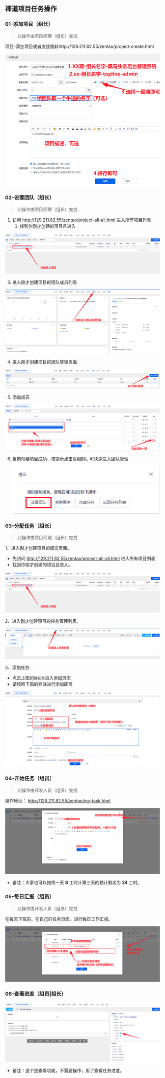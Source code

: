 ## 禅道项目任务操作

### 01-添加项目（组长）

> 此操作由项目经理（组长）完成

项目-添加项目或者直接跳转http://129.211.82.55/zentao/project-create.html 

![1595731800453](assets/1595731800453.png)

### 02-设置团队（组长）

> 此操作由项目经理（组长）完成

1. 访问   http://129.211.82.55/zentao/project-all-all.html   进入所有项目列表
   1. 找到你刚才创建的项目且进入

![1595732181103](assets/1595732181103.png)

3. 进入刚才创建项目的团队成员列表

![1595732251304](assets/1595732251304.png)

4. 进入刚才创建项目的团队管理页面

![1595732349270](assets/1595732349270.png)

5. 添加成员

![1595732503924](assets/1595732503924.png)

6. 当前创建项目成功，按提示点击`设置团队`, 可快速进入团队管理

   ![1595731936775](assets/1595731936775.png)



### 03-分配任务（组长）

> 此操作由项目经理（组长）完成

1、进入刚才创建项目的概览页面。

- 先访问   http://129.211.82.55/zentao/project-all-all.html   进入所有项目列表
- 找到你刚才创建的项目且进入。

![1595732181103](assets/1595732181103.png)

2、进入刚才创建项目的任务管理列表。

![1595732761721](assets/1595732761721.png)

3、添加任务

- 点击上图的`建任务`进入添加页面
- 请按照下图的标注进行添加即可

![1595733188321](assets/1595733188321.png)



### 04-开始任务（组员）

> 此操作由开发人员（组员）完成

操作地址： http://129.211.82.55/zentao/my-task.html 

![1595733532664](assets/1595733532664.png)

- 备注：大家也可以按照一天 **8** 工时计算三天的预计剩余为 **24** 工时。



### 05-每日汇报（组员）

> 此操作由开发人员（组员）完成

在每天下班前，在自己的任务页面，进行每日工作汇报。

![1595734087359](assets/1595734087359.png)



### 06-查看进度（组员|组长）

![1595734168176](assets/1595734168176.png)

- 备注：这个是查看功能，不需要操作，用了查看任务进度。